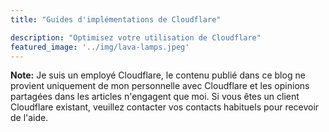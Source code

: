 ```yaml
---
title: "Guides d'implémentations de Cloudflare"

description: "Optimisez votre utilisation de Cloudflare"
featured_image: '../img/lava-lamps.jpeg'
---
```

**Note:** Je suis un employé Cloudflare, le contenu publié dans ce blog ne provient uniquement de mon personnelle avec Cloudflare et les opinions partagées dans les articles n'engagent que moi. Si vous êtes un client Cloudflare existant, veuillez contacter vos contacts habituels pour recevoir de l'aide.